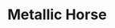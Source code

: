 ---
layout: piece
collection_: beading
title: Metallic Horse
id: metallic-horse
media: Beads, fabric, thread, found object
dimensions: 15" x 17" framed
description: Peyote stitch beading with quilted fabric with beige matt and 2 inch deep shadow box maple frame.
price: $500
create_date: 2014
---